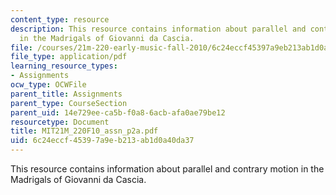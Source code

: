 ```yaml
---
content_type: resource
description: This resource contains information about parallel and contrary motion
  in the Madrigals of Giovanni da Cascia.
file: /courses/21m-220-early-music-fall-2010/6c24eccf45397a9eb213ab1d0a40da37_MIT21M_220F10_assn_p2a.pdf
file_type: application/pdf
learning_resource_types:
- Assignments
ocw_type: OCWFile
parent_title: Assignments
parent_type: CourseSection
parent_uid: 14e729ee-ca5b-f0a8-6acb-afa0ae79be12
resourcetype: Document
title: MIT21M_220F10_assn_p2a.pdf
uid: 6c24eccf-4539-7a9e-b213-ab1d0a40da37
---
```

This resource contains information about parallel and contrary motion in the Madrigals of Giovanni da Cascia.

